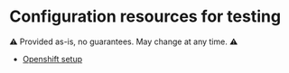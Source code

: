 # Configuration resources for testing

⚠ Provided as-is, no guarantees. May change at any time. ⚠

- [Openshift setup](./openshift/README.adoc)


